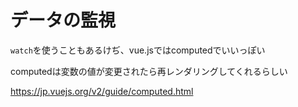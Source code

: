 # データの監視



`watch`を使うこともあるけぢ、vue.jsではcomputedでいいっぽい

computedは変数の値が変更されたら再レンダリングしてくれるらしい



https://jp.vuejs.org/v2/guide/computed.html



